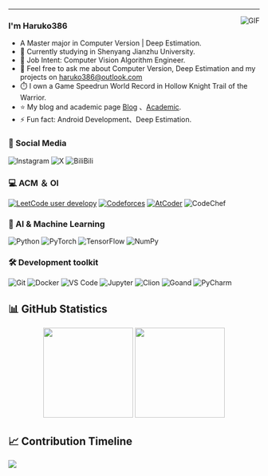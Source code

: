 ---
<img align="right" alt="GIF" src="https://s2.loli.net/2024/12/07/dL4JXeokBQPisbN.gif" />

### I'm Haruko386

- A Master major in Computer Version | Deep Estimation.
- 🌱 Currently studying in Shenyang Jianzhu University.
- 💼 Job Intent: Computer Vision Algorithm Engineer.
- 💬 Feel free to ask me about Computer Version, Deep Estimation and my projects on [haruko386@outlook.com](mailto:haruko386@outlook.com)
- ⏱️ I own a Game Speedrun World Record in Hollow Knight Trail of the Warrior.
- ⭐ My blog and academic page [Blog](https://dimon0000000.github.io/) 、[Academic](https://haruko386.github.io/).
- ⚡ Fun fact: Android Development、Deep Estimation.

### 📱 Social Media
![Instagram](https://img.shields.io/badge/Instagram-endless_developy-u?style=social&logo=instagram)
![X](https://img.shields.io/badge/Twitter-HarukoHust-u?style=social&logo=X)
![BiliBili](https://img.shields.io/badge/Bilibili-%E6%9E%AB%E5%8F%B6%E5%90%91%E6%99%9A%E6%B8%85%E9%A3%8E%E5%87%89-u?style=social&logo=Bilibili&link=https%3A%2F%2Fspace.bilibili.com%2F291003955%3Fspm_id_from%3D333.1007.0.0)

### 💻 ACM ＆ OI
[![LeetCode user developy](https://img.shields.io/badge/dynamic/json?style=flat&labelColor=black&color=%23ffa116&label=Leetcode&query=ratingQuantile&url=https%3A%2F%2Fleetcode-badge.vercel.app%2Fapi%2Fusers%2Fdevelopy%2Fcn%2F&logo=leetcode&logoColor=yellow)](https://leetcode.cn/developy/)
[![Codeforces](https://badges.riever.dev/codeforces/Developy.svg?left_color=black)](https://codeforces.com/profile/Developy)
[![AtCoder](https://badges.riever.dev/atcoder/Developy.svg?left_color=lightgrey)](https://atcoder.jp/users/Developy)
![CodeChef](https://img.shields.io/badge/CodeChef-1688-darkblue?style=flat&logo=CodeChef&logoColor=%235B4638&labelColor=lightgrey)



### 🤖 AI & Machine Learning
![Python](https://img.shields.io/badge/Python-3776AB?style=for-the-badge&logo=python&logoColor=white)
![PyTorch](https://img.shields.io/badge/PyTorch-EE4C2C?style=for-the-badge&logo=pytorch&logoColor=white)
![TensorFlow](https://img.shields.io/badge/TensorFlow-FF6F00?style=for-the-badge&logo=tensorflow&logoColor=white)
![NumPy](https://img.shields.io/badge/NumPy-013243?style=for-the-badge&logo=numpy&logoColor=white)

### 🛠️ Development toolkit
![Git](https://img.shields.io/badge/Git-F05032?style=for-the-badge&logo=git&logoColor=white)
![Docker](https://img.shields.io/badge/Docker-2496ED?style=for-the-badge&logo=docker&logoColor=white)
![VS Code](https://img.shields.io/badge/VS_Code-007ACC?style=for-the-badge&logo=visual-studio-code&logoColor=white)
![Jupyter](https://img.shields.io/badge/Jupyter-F37626?style=for-the-badge&logo=jupyter&logoColor=white)
![Clion](https://img.shields.io/badge/clion-darkgreen?style=for-the-badge&logo=Clion)
![Goand](https://img.shields.io/badge/goland-purple?style=for-the-badge&logo=Goland)
![PyCharm](https://img.shields.io/badge/PyCharm-green?style=for-the-badge&logo=Pycharm)


## 📊 GitHub Statistics

<div align="center">
  <img height="180em" src="https://github-readme-stats.vercel.app/api?username=haruko386&show_icons=true&theme=radical&include_all_commits=true&count_private=true"/>
  <img height="180em" src="https://github-readme-stats.vercel.app/api/top-langs/?username=haruko386&layout=compact&langs_count=8&theme=radical"/>
</div>

## 📈 Contribution Timeline
![](https://github-readme-activity-graph.vercel.app/graph?username=haruko386&theme=dracula)

